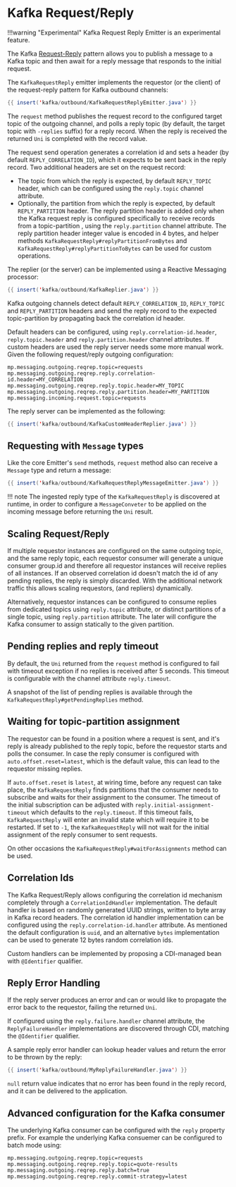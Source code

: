 # Kafka Request/Reply

!!!warning "Experimental"
    Kafka Request Reply Emitter is an experimental feature.

The Kafka [Request-Reply](https://www.enterpriseintegrationpatterns.com/patterns/messaging/RequestReply.html) pattern allows you to publish a message to a Kafka topic and then await for a reply message that responds to the initial request.

The `KafkaRequestReply` emitter implements the requestor (or the client) of the request-reply pattern for Kafka outbound channels:

``` java
{{ insert('kafka/outbound/KafkaRequestReplyEmitter.java') }}
```

The `request` method publishes the request record to the configured target topic of the outgoing channel,
and polls a reply topic (by default, the target topic with `-replies` suffix) for a reply record.
When the reply is received the returned `Uni` is completed with the record value.

The request send operation generates a correlation id and sets a header (by default `REPLY_CORRELATION_ID`),
which it expects to be sent back in the reply record. Two additional headers are set on the request record:

- The topic from which the reply is expected, by default `REPLY_TOPIC` header,
which can be configured using the `reply.topic` channel attribute.
- Optionally, the partition from which the reply is expected, by default `REPLY_PARTITION` header.
The reply partition header is added only when the Kafka request reply is configured specifically to receive records from a topic-partition
, using the `reply.partition` channel attribute.
The reply partition header integer value is encoded in 4 bytes,
and helper methods `KafkaRequestReply#replyPartitionFromBytes` and `KafkaRequestReply#replyPartitionToBytes` can be used for custom operations.

The replier (or the server) can be implemented using a Reactive Messaging processor:

``` java
{{ insert('kafka/outbound/KafkaReplier.java') }}
```

Kafka outgoing channels detect default `REPLY_CORRELATION_ID`, `REPLY_TOPIC` and `REPLY_PARTITION` headers
and send the reply record to the expected topic-partition by propagating back the correlation id header.

Default headers can be configured, using `reply.correlation-id.header`, `reply.topic.header` and `reply.partition.header` channel attributes.
If custom headers are used the reply server needs some more manual work.
Given the following request/reply outgoing configuration:

```properties
mp.messaging.outgoing.reqrep.topic=requests
mp.messaging.outgoing.reqrep.reply.correlation-id.header=MY_CORRELATION
mp.messaging.outgoing.reqrep.reply.topic.header=MY_TOPIC
mp.messaging.outgoing.reqrep.reply.partition.header=MY_PARTITION
mp.messaging.incoming.request.topic=requests
```

The reply server can be implemented as the following:

``` java
{{ insert('kafka/outbound/KafkaCustomHeaderReplier.java') }}
```

## Requesting with `Message` types

Like the core Emitter's `send` methods, `request` method also can receive a `Message` type and return a message:

``` java
{{ insert('kafka/outbound/KafkaRequestReplyMessageEmitter.java') }}
```

!!! note
    The ingested reply type of the `KafkaRequestReply` is discovered at runtime,
    in order to configure a `MessageConveter` to be applied on the incoming message before returning the `Uni` result.

## Scaling Request/Reply

If multiple requestor instances are configured on the same outgoing topic, and the same reply topic,
each requestor consumer will generate a unique consumer group.id and
therefore all requestor instances will receive replies of all instances. If an observed correlation id doesn't match
the id of any pending replies, the reply is simply discarded.
With the additional network traffic this allows scaling requestors, (and repliers) dynamically.

Alternatively, requestor instances can be configured to consume replies from dedicated topics using `reply.topic` attribute,
or distinct partitions of a single topic, using `reply.partition` attribute.
The later will configure the Kafka consumer to assign statically to the given partition.

## Pending replies and reply timeout

By default, the `Uni` returned from the `request` method is configured to fail with timeout exception if no replies is received after 5 seconds.
This timeout is configurable with the channel attribute `reply.timeout`.

A snapshot of the list of pending replies is available through the `KafkaRequestReply#getPendingReplies` method.

## Waiting for topic-partition assignment

The requestor can be found in a position where a request is sent, and it's reply is already published to the reply topic,
before the requestor starts and polls the consumer.
In case the reply consumer is configured with `auto.offset.reset=latest`, which is the default value, this can lead to the requestor missing replies.

If `auto.offset.reset` is `latest`, at wiring time, before any request can take place, the `KafkaRequestReply`
finds partitions that the consumer needs to subscribe and waits for their assignment to the consumer.
The timeout of the initial subscription can be adjusted with `reply.initial-assignment-timeout` which defaults to the `reply.timeout`.
If this timeout fails, `KafkaRequestReply` will enter an invalid state which will require it to be restarted.
If set to `-1`, the `KafkaRequestReply` will not wait for the initial assignment of the reply consumer to sent requests.

On other occasions the `KafkaRequestReply#waitForAssignments` method can be used.

## Correlation Ids

The Kafka Request/Reply allows configuring the correlation id mechanism completely through a `CorrelationIdHandler` implementation.
The default handler is based on randomly generated UUID strings, written to byte array in Kafka record headers.
The correlation id handler implementation can be configured using the `reply.correlation-id.handler` attribute.
As mentioned the default configuration is `uuid`,
and an alternative `bytes` implementation can be used to generate 12 bytes random correlation ids.

Custom handlers can be implemented by proposing a CDI-managed bean with `@Identifier` qualifier.

## Reply Error Handling

If the reply server produces an error and can or would like to propagate the error back to the requestor, failing the returned `Uni`.

If configured using the `reply.failure.handler` channel attribute,
the `ReplyFailureHandler` implementations are discovered through CDI, matching the `@Identifier` qualifier.

A sample reply error handler can lookup header values and return the error to be thrown by the reply:

``` java
{{ insert('kafka/outbound/MyReplyFailureHandler.java') }}
```

`null` return value indicates that no error has been found in the reply record, and it can be delivered to the application.

## Advanced configuration for the Kafka consumer

The underlying Kafka consumer can be configured with the `reply` property prefix.
For example the underlying Kafka consuemer can be configured to batch mode using:

```properties
mp.messaging.outgoing.reqrep.topic=requests
mp.messaging.outgoing.reqrep.reply.topic=quote-results
mp.messaging.outgoing.reqrep.reply.batch=true
mp.messaging.outgoing.reqrep.reply.commit-strategy=latest
```
